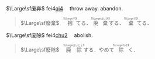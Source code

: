 <span lang=zh>

$\Large\sf废弃$ fei4[qi4]() 　throw away. abandon.   
><ruby>$\Large\sf廢棄$</ruby>　<span lang=ja><ruby>捨<rt>$\Largeす$</rt>てる．</ruby><ruby lang=ja>廃棄<rt>$\Largeはいき$</rt>する．</ruby><ruby lang=ja>棄<rt>$\Largeす$</rt>てる．</ruby>


$\Large\sf废除$ fei4[chu2]() 　abolish.
><ruby>$\Large\sf廢除$</ruby>　<span lang=ja><ruby>廃除<rt>$\Largeはいじょ$</rt>する．</ruby>やめて<ruby lang=ja>除<rt>$\Largeのぞ$</rt>く．</ruby>  </span>  


